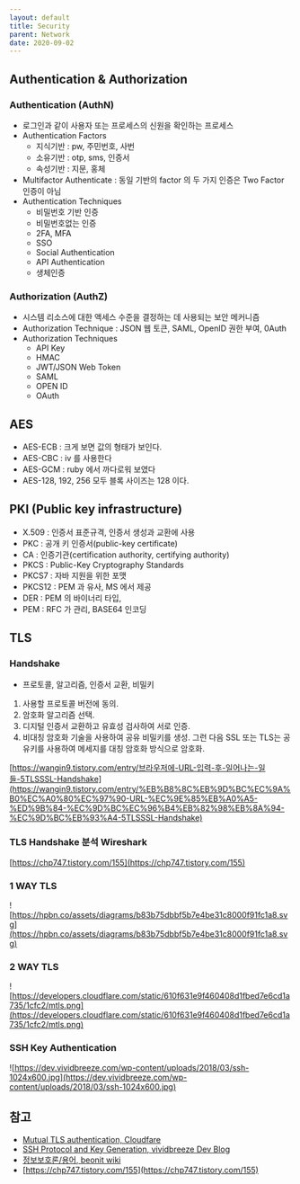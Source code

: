 ```yaml
---
layout: default
title: Security
parent: Network
date: 2020-09-02
---
```


## Authentication & Authorization

### Authentication (AuthN)

- 로그인과 같이 사용자 또는 프로세스의 신원을 확인하는 프로세스
- Authentication Factors
  - 지식기반 : pw, 주민번호, 사번
  - 소유기반 : otp, sms, 인증서
  - 속성기반 : 지문, 홍체
- Multifactor Authenticate : 동일 기반의 factor 의 두 가지 인증은 Two Factor 인증이 아님
- Authentication Techniques
  - 비밀번호 기반 인증
  - 비밀번호없는 인증
  - 2FA, MFA
  - SSO
  - Social Authentication
  - API Authentication
  - 생체인증

### Authorization (AuthZ)

- 시스템 리소스에 대한 액세스 수준을 결정하는 데 사용되는 보안 메커니즘
- Authorization Technique : JSON 웹 토큰, SAML, OpenID 권한 부여, 0Auth
- Authorization Techniques
  - API Key
  - HMAC
  - JWT/JSON Web Token
  - SAML
  - OPEN ID
  - OAuth

## AES

- AES-ECB : 크게 보면 값의 형태가 보인다.
- AES-CBC : iv 를 사용한다
- AES-GCM : ruby 에서 까다로워 보였다
- AES-128, 192, 256 모두 블록 사이즈는 128 이다.

## PKI (Public key infrastructure)

- X.509 : 인증서 표준규격, 인증서 생성과 교환에 사용
- PKC : 공개 키 인증서(public-key certificate)
- CA : 인증기관(certification authority, certifying authority)
- PKCS : Public-Key Cryptography Standards 
- PKCS7 : 자바 지원을 위한 포맷
- PKCS12 : PEM 과 유사, MS 에서 제공
- DER : PEM 의 바이너리 타입,
- PEM : RFC 가 관리, BASE64 인코딩

## TLS

### Handshake

- 프로토콜, 알고리즘, 인증서 교환, 비밀키

1. 사용할 프로토콜 버전에 동의.
2. 암호화 알고리즘 선택.
3. 디지털 인증서 교환하고 유효성 검사하여 서로 인증.
4. 비대칭 암호화 기술을 사용하여 공유 비밀키를 생성. 그런 다음 SSL 또는 TLS는 공유키를 사용하여 메세지를 대칭 암호화 방식으로 암호화.

[https://wangin9.tistory.com/entry/브라우저에-URL-입력-후-일어나는-일들-5TLSSSL-Handshake](https://wangin9.tistory.com/entry/%EB%B8%8C%EB%9D%BC%EC%9A%B0%EC%A0%80%EC%97%90-URL-%EC%9E%85%EB%A0%A5-%ED%9B%84-%EC%9D%BC%EC%96%B4%EB%82%98%EB%8A%94-%EC%9D%BC%EB%93%A4-5TLSSSL-Handshake)

### TLS Handshake 분석 Wireshark

[https://chp747.tistory.com/155](https://chp747.tistory.com/155)

### 1 WAY TLS

![https://hpbn.co/assets/diagrams/b83b75dbbf5b7e4be31c8000f91fc1a8.svg](https://hpbn.co/assets/diagrams/b83b75dbbf5b7e4be31c8000f91fc1a8.svg)

### 2 WAY TLS

![https://developers.cloudflare.com/static/610f631e9f460408d1fbed7e6cd1a735/1cfc2/mtls.png](https://developers.cloudflare.com/static/610f631e9f460408d1fbed7e6cd1a735/1cfc2/mtls.png)

### SSH Key Authentication

![https://dev.vividbreeze.com/wp-content/uploads/2018/03/ssh-1024x600.jpg](https://dev.vividbreeze.com/wp-content/uploads/2018/03/ssh-1024x600.jpg)

## 참고

- [Mutual TLS authentication, Cloudfare](https://developers.cloudflare.com/access/service-auth/mtls/)
- [SSH Protocol and Key Generation, vividbreeze Dev Blog](https://dev.vividbreeze.com/ssh-protocol-and-key-generation/)
- [정보보호론/용어, beonit wiki](http://beonit.woobi.co.kr/wiki/wiki.php?정보보호론/용어)
- [https://chp747.tistory.com/155](https://chp747.tistory.com/155)